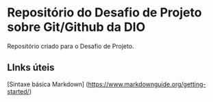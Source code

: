 # Repositório do Desafio de Projeto sobre Git/Github da DIO
Repositório criado para o Desafio de Projeto.

## LInks úteis
[Sintaxe básica Markdown] (https://www.markdownguide.org/getting-started/)
